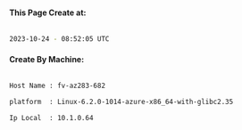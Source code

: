 
   
#### This Page Create at:

```bash

2023-10-24 - 08:52:05 UTC

```

#### Create By Machine:

```bash

Host Name : fv-az283-682

platform  : Linux-6.2.0-1014-azure-x86_64-with-glibc2.35

Ip Local  : 10.1.0.64

```

